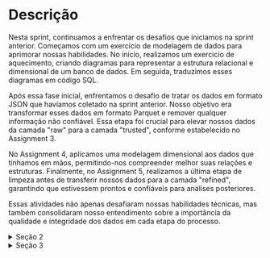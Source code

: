 # Descrição

Nesta sprint, continuamos a enfrentar os desafios que iniciamos na sprint anterior. Começamos com um exercício de modelagem de dados para aprimorar nossas habilidades. No início, realizamos um exercício de aquecimento, criando diagramas para representar a estrutura relacional e dimensional de um banco de dados. Em seguida, traduzimos esses diagramas em código SQL.

Após essa fase inicial, enfrentamos o desafio de tratar os dados em formato JSON que havíamos coletado na sprint anterior. Nosso objetivo era transformar esses dados em formato Parquet e remover qualquer informação não confiável. Essa etapa foi crucial para elevar nossos dados da camada "raw" para a camada "trusted", conforme estabelecido no Assignment 3.

No Assignment 4, aplicamos uma modelagem dimensional aos dados que tínhamos em mãos, permitindo-nos compreender melhor suas relações e estruturas. Finalmente, no Assignment 5, realizamos a última etapa de limpeza antes de transferir nossos dados para a camada "refined", garantindo que estivessem prontos e confiáveis para análises posteriores.

Essas atividades não apenas desafiaram nossas habilidades técnicas, mas também consolidaram nosso entendimento sobre a importância da qualidade e integridade dos dados em cada etapa do processo.

<details>
<summary>Seção 2</summary>

## Modelagem Relacional
Nessa etapa fizemos a modelagem relacional do banco de dados concessionaria, primeiro o diagrama depois o código SQL que criava as tabelas:

<img src="/Sprint-09/secao-2/diagrama_relacional.png" alt="Modelagem Relacional" width="1150" height="550">

~~~SQL
CREATE TABLE Vendedor (
    idVendedor INT PRIMARY KEY,
    nomeVendedor VARCHAR(15),
    sexoVendedor SMALLINT,
    estadoVendedor VARCHAR(40)
)

INSERT OR IGNORE INTO Vendedor (idVendedor, nomeVendedor, sexoVendedor, estadoVendedor)
SELECT idVendedor, nomeVendedor, sexoVendedor, estadoVendedor
FROM tb_locacao

CREATE TABLE Combustivel (
    idCombustivel INTEGER PRIMARY KEY,
    tipoCombustivel VARCHAR(20)
)

INSERT OR IGNORE INTO Combustivel (idCombustivel, tipoCombustivel)
SELECT idCombustivel, tipoCombustivel
FROM tb_locacao

CREATE TABLE Carro (
    idCarro INT PRIMARY KEY,
    idCombustivel INT,
    classiCarro VARCHAR(50),
    marcaCarro VARCHAR(80),
    modeloCarro VARCHAR(80),
    anoCarro INT,
    FOREIGN KEY (idCombustivel) REFERENCES Combustivel(idCombustivel)
)

INSERT OR IGNORE INTO Carro (idCarro, idCombustivel, classiCarro, marcaCarro, modeloCarro, anoCarro)
SELECT idCarro, idCombustivel, classiCarro, marcaCarro, modeloCarro, anoCarro
FROM tb_locacao

CREATE TABLE Cliente (
    idCliente INT PRIMARY KEY,
    nomeCliente VARCHAR(100),
    cidadeCliente VARCHAR(40),
    estadoCliente VARCHAR(40),
    paisCliente VARCHAR(40)
)

INSERT OR IGNORE INTO Cliente (idCliente, nomeCliente, cidadeCliente, estadoCliente, paisCliente)
SELECT idCliente, nomeCliente, cidadeCliente, estadoCliente, paisCliente
FROM tb_locacao

CREATE TABLE DetalhesLocacao (
    idLocacao INT,
    qtdDiaria INT,
    vlrDiaria DECIMAL(18,2),
    horaEntrega TIME,
    dataEntrega DATETIME,
    horaLocacao TIME,
    dataLocacao DATETIME,
    kmCarro INT,
    FOREIGN KEY (idLocacao) REFERENCES Locacao(idLocacao)
)

INSERT OR IGNORE INTO DetalhesLocacao (idLocacao, qtdDiaria, vlrDiaria, horaEntrega, dataEntrega, horaLocacao, dataLocacao, kmCarro)
SELECT idLocacao, qtdDiaria, vlrDiaria, horaEntrega, dataEntrega, horaLocacao, dataLocacao, kmCarro
FROM tb_locacao

CREATE TABLE Locacao (
    idLocacao INT PRIMARY KEY,
    idCarro INT,
    idCliente INT,
    idVendedor INT,
    FOREIGN KEY (idCarro) REFERENCES Carro(idCarro),
    FOREIGN KEY (idCliente) REFERENCES Cliente(idCliente),
    FOREIGN KEY (idVendedor) REFERENCES Vendedor(idVendedor)
)

INSERT OR IGNORE INTO Locacao (idLocacao, idCarro, idCliente, idVendedor)
SELECT idLocacao, idCarro, idCliente, idVendedor
FROM tb_locacao

~~~


## Modelagem Dimensional
Depois fizemos a modelagem dimensional do banco de dados concessionaria, primeiro o diagrama depois o código SQL que criava views:

<img src="/Sprint-09/secao-2/Diagrama_dimensional.png" alt="Modelagem Dimensional" width="1150" height="550">


~~~SQL
CREATE VIEW DimensaoVendedor AS
SELECT idVendedor, nomeVendedor, sexoVendedor, estadoVendedor
FROM tb_locacao

CREATE VIEW DimensaoCombustivel AS
SELECT idCombustivel, tipoCombustivel
FROM tb_locacao

CREATE VIEW DimensaoCarro AS
SELECT C.idCarro, C.idCombustivel, C.classiCarro, C.marcaCarro, C.modeloCarro, C.anoCarro
FROM tb_locacao C
JOIN DimensaoCombustivel CF ON C.idCombustivel = CF.idCombustivel

CREATE VIEW DimensaoCliente AS
SELECT idCliente, nomeCliente, cidadeCliente, estadoCliente, paisCliente
FROM tb_locacao

CREATE VIEW DimensaoDataEntrega AS
SELECT
    dataEntrega,
    horaEntrega,
    CAST(substr(dataEntrega, 1, 4) AS INT) AS ano,
    CAST(substr(dataEntrega, 5, 2) AS INT) AS mes,
    CAST(substr(dataEntrega, 7, 2) AS INT) AS dia
FROM tb_locacao

CREATE VIEW DimensaoDataLocacao AS
SELECT
    dataLocacao,
    horaLocacao,
    CAST(substr(dataLocacao, 1, 4) AS INT) AS ano,
    CAST(substr(dataLocacao, 5, 2) AS INT) AS mes,
    CAST(substr(dataLocacao, 7, 2) AS INT) AS dia
FROM tb_locacao

CREATE VIEW FatosLocacao AS
SELECT L.idLocacao, L.idCarro, L.idCliente, L.idVendedor, L.horaEntrega,
        L.dataEntrega, L.horaLocacao, L.dataLocacao, L.kmCarro, l.qtdDiaria, L.vlrDiaria
FROM tb_locacao L
JOIN DimensaoCarro LC ON L.idCarro = LC.idCarro
JOIN DimensaoCliente CL ON L.idCliente = CL.idCliente
JOIN DimensaoVendedor V ON L.idVendedor = V.idVendedor


~~~

</details>

<details>
<summary>Seção 3</summary>

<details>
<summary>Assignment 3</summary>
Nesse assignment tivemos que pegar nossos json's e CSV's na camada raw, tratar os dados não confiáveis e colocar eles na camada trusted em formato parquet:

CSV ===> Parquet
~~~Python
import sys
from awsglue.transforms import *
from awsglue.utils import getResolvedOptions
from pyspark.context import SparkContext
from awsglue.context import GlueContext
from awsglue.dynamicframe import DynamicFrame
from awsglue.job import Job

## @params: [JOB_NAME]
args = getResolvedOptions(sys.argv, ['JOB_NAME'])

sc = SparkContext()
glueContext = GlueContext(sc)
spark = glueContext.spark_session
job = Job(glueContext)
job.init(args['JOB_NAME'], args)

# As varáveis
output_file_serie = 'movies.parquet'
output_file_movies = 'series.parquet'
source_file_serie = 's3://etl-desafio/Raw/Local/CSV/Series/2023/08/31/series.csv'
source_file_movies = 's3://etl-desafio/Raw/Local/CSV/Movies/2023/08/31/movies.csv'
output_path_serie = f's3://etl-desafio/Trusted/Parquet/2023/09/25/{output_file_serie}'
output_path_movies = f's3://etl-desafio/Trusted/Parquet/2023/09/25/{output_file_movies}'

# Carregando os csv's em dataframes
df_movies = spark.read.load(source_file_serie, format='csv', sep='|', inferSchema='True', header='True')
df_series = spark.read.load(source_file_movies, format='csv', sep='|', inferSchema='True', header='True')

# Escrevendo os parquets
df_movies.write.parquet(output_path_movies, mode='overwrite')
df_series.write.parquet(output_path_serie, mode='overwrite')

job.commit()
~~~

JSON ===> Parquet

~~~Python
import sys
from awsglue.transforms import *
from awsglue.utils import getResolvedOptions
from pyspark.context import SparkContext
from awsglue.context import GlueContext
from awsglue.dynamicframe import DynamicFrame
from awsglue.job import Job
from pyspark.sql.functions import lit, explode, col

## @params: [JOB_NAME]
args = getResolvedOptions(sys.argv, ['JOB_NAME'])

sc = SparkContext()
glueContext = GlueContext(sc)
spark = glueContext.spark_session
job = Job(glueContext)
job.init(args['JOB_NAME'], args)

# As variáveis 
source_file_actor = 's3://etl-desafio/Raw/TMDB/JSON/2023/09/14/Resultados_Atores.json'
source_file_genre = 's3://etl-desafio/Raw/TMDB/JSON/2023/09/14/Resultados_Genero.json'
output_file_actor = 'Resultados_Atores.parquet'
output_file_genre = 'Resultados_Genero.parquet'
output_path_actor = f's3://etl-desafio/Trusted/Parquet/2023/09/25/{output_file_actor}'
output_path_genre = f's3://etl-desafio/Trusted/Parquet/2023/09/25/{output_file_genre}'

# Colocando os json's com o formato multilinha 
df_actors = spark.read.option('multiline', True).json(source_file_actor)
df_genre = spark.read.option('multiline', True).json(source_file_genre)

# Dropando colunas desnecessárias
df_actors_drop = df_actors.drop('page', 'total_pages', 'total_results')
# Dando um explode na coluna results
df_results_actors = df_actors_drop.select(explode(col("results")).alias("result"))

# O data frame com os dados da coluna result
df_actors_split = df_results_actors.select(
    col("result.adult").alias("adult"),
    col("result.gender").alias("gender"),
    col("result.id").alias("id"),
    col("result.known_for_department").alias("known_for_department"),
    col("result.name").alias("name"),
    col("result.popularity").alias("popularity"),
    col("result.profile_path").alias("profile_path"),
    explode(col("result.known_for")).alias("known_for")
)

# O data frame com os dados da coluna result mais os dados da coluna known_for explodida 
df_actors_split = df_actors_split.select(
    "adult",
    "gender",
    "id",
    "known_for_department",
    "name",
    "popularity",
    "profile_path",
    col("known_for.title").alias("Movie_title"),
    col("known_for.release_date").alias("Movie_release_date"),
    col("known_for.vote_average").alias("Movie_vote_average"),
    col("known_for.vote_count").alias("Movie_vote_count"),
    col("known_for.genre_ids").alias("genre_ids"),
    col("known_for.media_type").alias("media_type"),
    col("known_for.id").alias("Movie_id"),
    col("known_for.original_language").alias("original_language")
)

df_actors_split = df_actors_split.drop('profile_path', 'total_pages', 'total_results')

# Dropando colunas desnecessárias
df_genre_drop = df_genre.drop('page', 'total_pages', 'total_results')
# Dando um explode na coluna results
df_results_genre = df_genre_drop.select(explode(col("results")).alias("result"))

# O data frame com os dados da coluna result
df_genre_split = df_results_genre.select(
    col("result.first_air_date").alias("first_air_date"),
    col("result.genre_ids").alias("genre_ids"),
    col("result.id").alias("id"),
    col("result.name").alias("name"),
    col("result.origin_country").alias("origin_country"),
    col("result.original_language").alias("original_language"),
    col("result.original_name").alias("original_name"),
    col("result.popularity").alias("popularity"),
    col("result.vote_average").alias("vote_average"),
    col("result.vote_count").alias("vote_count")
)

# Escrevendo os parquet's
df_actors_split.write.parquet(output_path_actor, mode='overwrite')
df_genre_split.write.parquet(output_path_genre, mode='overwrite')


job.commit()
~~~
</details>


<details>
<summary>Assignment 4</summary>

No assignment 4 tivemos que pegar nossos dados da trusted e fazer a modelagem deles para depois colocarmos eles na refined:

Modelagem do parquet Actors
<img src="/Sprint-09/secao-3/Assignment-4/modelo_dim_atores.png" alt="Modelagem Dimensional Atores" width="1150" height="550">
Modelagem do parquet Genre
<img src="/Sprint-09/secao-3/Assignment-4/modelo_dim_genero.png" alt="Modelagem Dimensional Genero" width="1150" height="550">

</details>
</details>
